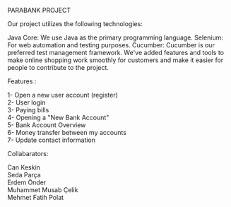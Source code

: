 PARABANK PROJECT
					  
Our project utilizes the following technologies:

Java Core: We use Java as the primary programming language.
Selenium: For web automation and testing purposes.
Cucumber: Cucumber is our preferred test management framework. We've added features and tools to make online shopping work smoothly for customers and make it easier for people to contribute to the project.

Features :                               

1- Open a new user account (register)                                                                                            
2- User login                                                                
3- Paying bills                                                    
4- Opening a "New Bank Account"                                                                                                  
5- Bank Account Overview                                                                                                
6- Money transfer between my accounts                                                                            
7- Update contact information     
    
Collabarators:                                                  

Can Keskin                                                          
Seda Parça                                                  
Erdem Önder                                                  
Muhammet Musab Çelik                                                        
Mehmet Fatih Polat                                                                                                                                               
